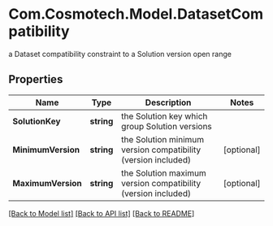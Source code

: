 # Com.Cosmotech.Model.DatasetCompatibility
a Dataset compatibility constraint to a Solution version open range

## Properties

Name | Type | Description | Notes
------------ | ------------- | ------------- | -------------
**SolutionKey** | **string** | the Solution key which group Solution versions | 
**MinimumVersion** | **string** | the Solution minimum version compatibility (version included) | [optional] 
**MaximumVersion** | **string** | the Solution maximum version compatibility (version included) | [optional] 

[[Back to Model list]](../README.md#documentation-for-models) [[Back to API list]](../README.md#documentation-for-api-endpoints) [[Back to README]](../README.md)

